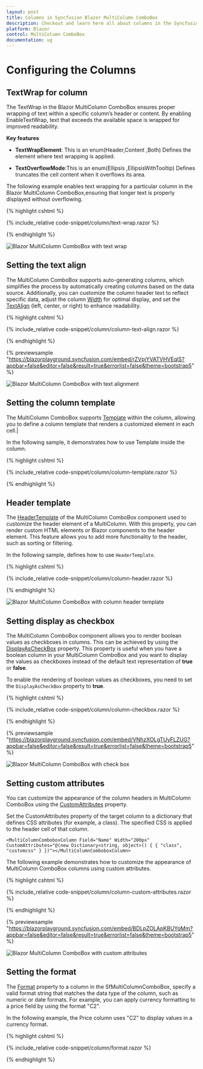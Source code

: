 ```yaml
---
layout: post
title: Columns in Syncfusion Blazor MultiColumn ComboBox
description: Checkout and learn here all about columns in the Syncfusion Blazor MultiColumn ComboBox component and much more details.
platform: Blazor
control: MultiColumn ComboBox
documentation: ug
---
```


# Configuring the Columns

## TextWrap for column 

The TextWrap in the Blazor MultiColumn ComboBox ensures proper wrapping of text within a specific column’s header or content. By enabling EnableTextWrap, text that exceeds the available space is wrapped for improved readability.

**Key features**

* **TextWrapElement**: This is an enum(Header,Content ,Both) Defines the element where text wrapping is applied.

* **TextOverflowMode**:This is an enum(Ellipsis ,EllipsisWithTooltip) Defines truncates the cell content when it overflows its area.

The following example enables text wrapping for a particular column in the Blazor MultiColumn ComboBox,ensuring that longer text is properly displayed without overflowing.

{% highlight cshtml %}

{% include_relative code-snippet/column/text-wrap.razor %}

{% endhighlight %}


![Blazor MultiColumn ComboBox with text wrap](./images/column/blazor_multicolumncombobox_textwrapcolumn.gif)

## Setting the text align

The MultiColumn ComboBox supports auto-generating columns, which simplifies the process by automatically creating columns based on the data source. Additionally, you can customize the column header text to reflect specific data, adjust the column [Width](https://help.syncfusion.com/cr/blazor/Syncfusion.Blazor.MultiColumnComboBox.MultiColumnComboboxColumn.html#Syncfusion_Blazor_MultiColumnComboBox_MultiColumnComboboxColumn_Width) for optimal display, and set the [TextAlign](https://help.syncfusion.com/cr/blazor/Syncfusion.Blazor.MultiColumnComboBox.MultiColumnComboboxColumn.html#Syncfusion_Blazor_MultiColumnComboBox_MultiColumnComboboxColumn_TextAlign) (left, center, or right) to enhance readability.

{% highlight cshtml %}

{% include_relative code-snippet/column/column-text-align.razor %}

{% endhighlight %}

{% previewsample "https://blazorplayground.syncfusion.com/embed/rZVpjYVATVHVEqlS?appbar=false&editor=false&result=true&errorlist=false&theme=bootstrap5" %}

![Blazor MultiColumn ComboBox with text alignment](./images/column/blazor_multicolumn_combobox_column-text-align.gif)

## Setting the column template

The MultiColumn ComboBox supports [Template](https://help.syncfusion.com/cr/blazor/Syncfusion.Blazor.MultiColumnComboBox.MultiColumnComboboxColumn.html#Syncfusion_Blazor_MultiColumnComboBox_MultiColumnComboboxColumn_Template) within the column, allowing you to define a column template that renders a customized element in each cell.|

In the following sample, it demonstrates how to use Template inside the column.

{% highlight cshtml %}

{% include_relative code-snippet/column/column-template.razor %}

{% endhighlight %}

## Header template

The [HeaderTemplate](https://help.syncfusion.com/cr/blazor/Syncfusion.Blazor.MultiColumnComboBox.MultiColumnComboboxColumn.html#Syncfusion_Blazor_MultiColumnComboBox_MultiColumnComboboxColumn_HeaderTemplate) of the MultiColumn ComboBox component used to customize the header element of a MultiColumn. With this property, you can render custom HTML elements or Blazor components to the header element. This feature allows you to add more functionality to the header, such as sorting or filtering.

In the following sample, defines how to use `HeaderTemplate`.

{% highlight cshtml %}

{% include_relative code-snippet/column/column-header.razor %}

{% endhighlight %}

![Blazor MultiColumn ComboBox with column header template](./images/column/blazor_multicolumn_combobox_column-header.gif)

## Setting display as checkbox 

The MultiColumn ComboBox component allows you to render boolean values as checkboxes in columns. This can be achieved by using the [DisplayAsCheckBox](https://help.syncfusion.com/cr/blazor/Syncfusion.Blazor.MultiColumnComboBox.MultiColumnComboboxColumn.html#Syncfusion_Blazor_MultiColumnComboBox_MultiColumnComboboxColumn_DisplayAsCheckBox)  property. This property is useful when you have a boolean column in your MultiColumn ComboBox and you want to display the values as checkboxes instead of the default text representation of **true** or **false**.

To enable the rendering of boolean values as checkboxes, you need to set the `DisplayAsCheckBox` property to **true**.

{% highlight cshtml %}

{% include_relative code-snippet/column/column-checkbox.razor %}

{% endhighlight %}

{% previewsample "https://blazorplayground.syncfusion.com/embed/VNhzXOLgTUyFLZUG?appbar=false&editor=false&result=true&errorlist=false&theme=bootstrap5" %}

![Blazor MultiColumn ComboBox with check box](./images/column/blazor_multicolumn_combobox_column-checkbox.gif)

## Setting custom attributes

You can customize the appearance of the column headers in MultiColumn ComboBox using the [CustomAttributes](https://help.syncfusion.com/cr/blazor/Syncfusion.Blazor.MultiColumnComboBox.MultiColumnComboboxColumn.html#Syncfusion_Blazor_MultiColumnComboBox_MultiColumnComboboxColumn_CustomAttributes) property.

Set the CustomAttributes property of the target column to a dictionary that defines CSS attributes (for example, a class). The specified CSS is applied to the header cell of that column.

```cshtml
<MultiColumnComboboxColumn Field="Name" Width="200px" CustomAttributes="@(new Dictionary<string, object>() { { "class", "customcss" } })"></MultiColumnComboboxColumn>
```

The following example demonstrates how to customize the appearance of MultiColumn ComboBox columns using custom attributes.

{% highlight cshtml %}

{% include_relative code-snippet/column/column-custom-attributes.razor %}

{% endhighlight %}

{% previewsample "https://blazorplayground.syncfusion.com/embed/BDLpZOLApKBUYqMm?appbar=false&editor=false&result=true&errorlist=false&theme=bootstrap5" %}

![Blazor MultiColumn ComboBox with custom attributes](./images/column/blazor_multicolumn_combobox_column-custom-attributes.gif)

## Setting the format

The [Format](https://help.syncfusion.com/cr/blazor/Syncfusion.Blazor.MultiColumnComboBox.MultiColumnComboboxColumn.html#Syncfusion_Blazor_MultiColumnComboBox_MultiColumnComboboxColumn_Format) property to a column in the SfMultiColumnComboBox, specify a valid format string that matches the data type of the column, such as numeric or date formats. For example, you can apply currency formatting to a price field by using the format "C2".

In the following example, the Price column uses "C2" to display values in a currency format.

{% highlight cshtml %}

{% include_relative code-snippet/column/format.razor %}

{% endhighlight %}